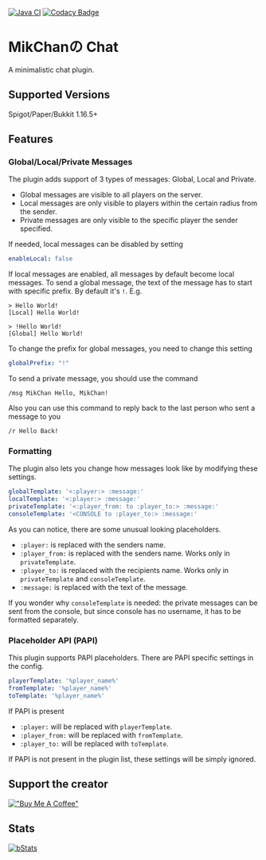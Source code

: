 [![Java CI](https://github.com/MikChanNoPlugins/Chat/actions/workflows/build.yaml/badge.svg)](https://github.com/MikChanNoPlugins/Chat/actions/workflows/build.yaml)
[![Codacy Badge](https://app.codacy.com/project/badge/Grade/f7bb532885f14bc28dd589b9ebec7427)](https://www.codacy.com/gh/MikChanNoPlugins/Chat/dashboard?utm_source=github.com&amp;utm_medium=referral&amp;utm_content=MikChanNoPlugins/Chat&amp;utm_campaign=Badge_Grade)

# MikChanの Chat
A minimalistic chat plugin.

## Supported Versions

Spigot/Paper/Bukkit 1.16.5+

## Features

### Global/Local/Private Messages
The plugin adds support of 3 types of messages: Global, Local and Private. 
-   Global messages are visible to all players on the server.
-   Local messages are only visible to players within the certain radius from the sender.
-   Private messages are only visible to the specific player the sender specified.


If needed, local messages can be disabled by setting
```yaml
enableLocal: false
```

If local messages are enabled, all messages by default become local messages. To send a global message, the text of the message has to start with specific prefix. By default it's `!`.
E.g.
```log
> Hello World!
[Local] Hello World!

> !Hello World!
[Global] Hello World!
```

To change the prefix for global messages, you need to change this setting
```yaml
globalPrefix: "!"
```

To send a private message, you should use the command
```log
/msg MikChan Hello, MikChan!
```

Also you can use this command to reply back to the last person who sent a message to you
```log
/r Hello Back!
```

### Formatting

The plugin also lets you change how messages look like by modifying these settings.
```yaml
globalTemplate: '<:player:> :message:'
localTemplate: '<:player:> :message:'
privateTemplate: '<:player_from: to :player_to:> :message:'
consoleTemplate: '<CONSOLE to :player_to:> :message:'
```

As you can notice, there are some unusual looking placeholders.
-   `:player:` is replaced with the senders name.
-   `:player_from:` is replaced with the senders name. Works only in `privateTemplate`.
-   `:player_to:` is replaced with the recipients name. Works only in `privateTemplate` and `consoleTemplate`.
-   `:message:` is replaced with the text of the message.

If you wonder why `consoleTemplate` is needed: the private messages can be sent from the console, but since console has no username, it has to be formatted separately.

### Placeholder API (PAPI)
This plugin supports PAPI placeholders. There are PAPI specific settings in the config.
```yaml
playerTemplate: '%player_name%'
fromTemplate: '%player_name%'
toTemplate: '%player_name%'
```

If PAPI is present
-   `:player:` will be replaced with `playerTemplate`.
-   `:player_from:` will be replaced with `fromTemplate`.
-   `:player_to:` will be replaced with `toTemplate`.

If PAPI is not present in the plugin list, these settings will be simply ignored.

## Support the creator
[!["Buy Me A Coffee"](https://www.buymeacoffee.com/assets/img/custom_images/orange_img.png)](https://www.buymeacoffee.com/mcnp)

## Stats

[![bStats](https://bstats.org/signatures/bukkit/MikChanNoChat.svg)](https://bstats.org/plugin/bukkit/MikChanNoChat/15823)
